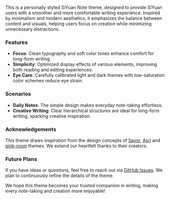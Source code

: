 This is a personally styled SiYuan Note theme, designed to provide SiYuan users with a smoother and more comfortable writing experience. Inspired by minimalism and modern aesthetics, it emphasizes the balance between content and visuals, helping users focus on creation while minimizing unnecessary distractions.

### Features

- **Focus**: Clean typography and soft color tones enhance comfort for long-form writing.
- **Simplicity**: Optimized display effects of various elements, improving both reading and editing experiences.
- **Eye Care**: Carefully calibrated light and dark themes with low-saturation color schemes reduce eye strain.

### Scenarios

- **Daily Notes**: The simple design makes everyday note-taking effortless.
- **Creative Writing**: Clear hierarchical structures are ideal for long-form writing, sparking creative inspiration.

### Acknowledgements

This theme draws inspiration from the design concepts of [Savor](https://github.com/royc01/notion-theme), [Asri](https://github.com/mustakshif/Asri) and [pink-room](https://github.com/StarDustSheep/pink-room) themes. We extend our heartfelt thanks to their creators.

### Future Plans

If you have ideas or questions, feel free to reach out via [GitHub Issues](https://github.com/TCOTC/Whisper/issues). We plan to continuously refine the details of the theme.

We hope this theme becomes your trusted companion in writing, making every note-taking and creation more enjoyable!
